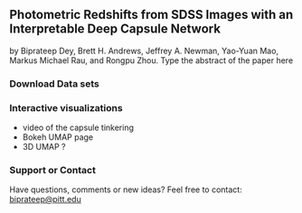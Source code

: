 ## Photometric Redshifts from SDSS Images with an Interpretable Deep Capsule Network
by Biprateep Dey, Brett H. Andrews, Jeffrey A. Newman, Yao-Yuan Mao, Markus Michael Rau, and Rongpu Zhou.
Type the abstract of the paper here

### Download Data sets


### Interactive visualizations
- video of the capsule tinkering
- Bokeh UMAP page
- 3D UMAP ?

### Support or Contact

Have questions, comments or new ideas? Feel free to contact: biprateep@pitt.edu

